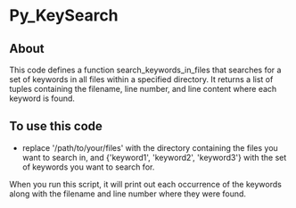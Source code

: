 # Py_KeySearch

## About
This code defines a function search_keywords_in_files that searches for a set of keywords in all files within a specified directory. 
It returns a list of tuples containing the filename, line number, and line content where each keyword is found.

## To use this code
- replace '/path/to/your/files' with the directory containing the files you want to search in, and {'keyword1', 'keyword2', 'keyword3'} with the set of keywords you want to search for.

When you run this script, it will print out each occurrence of the keywords along with the filename and line number where they were found.
